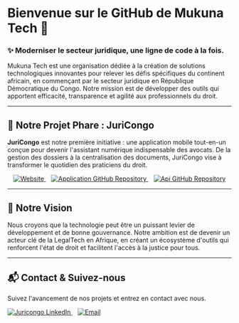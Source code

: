 # Bienvenue sur le GitHub de Mukuna Tech 👋

### ✨ Moderniser le secteur juridique, une ligne de code à la fois.

Mukuna Tech est une organisation dédiée à la création de solutions technologiques innovantes pour relever les défis spécifiques du continent africain, en commençant par le secteur juridique en République Démocratique du Congo. Notre mission est de développer des outils qui apportent efficacité, transparence et agilité aux professionnels du droit.

---

## 🚀 Notre Projet Phare : JuriCongo

**JuriCongo** est notre première initiative : une application mobile tout-en-un conçue pour devenir l'assistant numérique indispensable des avocats. De la gestion des dossiers à la centralisation des documents, JuriCongo vise à transformer le quotidien des praticiens du droit.



<p align="center">
  <a href="https://mukunatech.com/">
    <img src="https://img.shields.io/badge/Website-mukuna%20tech-blue?style=for-the-badge&logo=world" alt="Website">
  </a>
  &nbsp;&nbsp;
  <a href="https://github.com/mukunatech/juri_congo_app">
    <img src="https://img.shields.io/badge/Repo-APP-black?style=for-the-badge&logo=github" alt="Application GitHub Repository">
  </a>
  &nbsp;&nbsp;
  <a href="https://github.com/mukunatech/JuriCongo-backend">
    <img src="https://img.shields.io/badge/Repo-API-black?style=for-the-badge&logo=github" alt="Api GitHub Repository">
  </a>
</p>

---

## 🔭 Notre Vision

Nous croyons que la technologie peut être un puissant levier de développement et de bonne gouvernance. Notre ambition est de devenir un acteur clé de la LegalTech en Afrique, en créant un écosystème d'outils qui renforcent l'état de droit et facilitent l'accès à la justice pour tous.

---

## 📬 Contact & Suivez-nous

Suivez l'avancement de nos projets et entrez en contact avec nous.

<p align="left">
  <a href="https://www.linkedin.com/company/juricongo">
    <img src="https://img.shields.io/badge/LinkedIn-Juricongo-blue?style=for-the-badge&logo=linkedin" alt="Juricongo LinkedIn">
  </a>
  &nbsp;&nbsp;
  <a href="mailto:contact.juricongo@mukunatech.com">
    <img src="https://img.shields.io/badge/Email-Contactez%20nous-red?style=for-the-badge&logo=gmail" alt="Email">
  </a>
</p>
